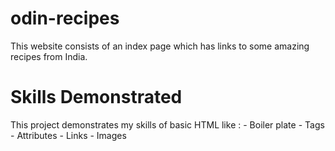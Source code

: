 # odin-recipes

This website consists of an index page which has links to some amazing recipes from India.

# Skills Demonstrated

This project demonstrates my skills of basic HTML like :
                                            - Boiler plate
                                            - Tags
                                            - Attributes
                                            - Links
                                            - Images
                        
                        